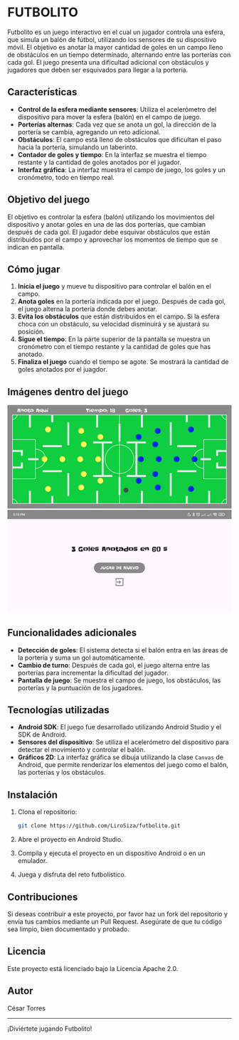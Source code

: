 # FUTBOLITO

Futbolito es un juego interactivo en el cual un jugador controla una esfera, que simula un balón de fútbol, utilizando los sensores de su dispositivo móvil. El objetivo es anotar la mayor cantidad de goles en un campo lleno de obstáculos en un tiempo determinado, alternando entre las porterías con cada gol. El juego presenta una dificultad adicional con obstáculos y jugadores que deben ser esquivados para llegar a la portería.

## Características

- **Control de la esfera mediante sensores**: Utiliza el acelerómetro del dispositivo para mover la esfera (balón) en el campo de juego.
- **Porterías alternas**: Cada vez que se anota un gol, la dirección de la portería se cambia, agregando un reto adicional.
- **Obstáculos**: El campo está lleno de obstáculos que dificultan el paso hacia la portería, simulando un laberinto.
- **Contador de goles y tiempo**: En la interfaz se muestra el tiempo restante y la cantidad de goles anotados por el jugador.
- **Interfaz gráfica**: La interfaz muestra el campo de juego, los goles y un cronómetro, todo en tiempo real.

## Objetivo del juego

El objetivo es controlar la esfera (balón) utilizando los movimientos del dispositivo y anotar goles en una de las dos porterías, que cambian después de cada gol. El jugador debe esquivar obstáculos que están distribuidos por el campo y aprovechar los momentos de tiempo que se indican en pantalla. 

## Cómo jugar

1. **Inicia el juego** y mueve tu dispositivo para controlar el balón en el campo.
2. **Anota goles** en la portería indicada por el juego. Después de cada gol, el juego alterna la portería donde debes anotar.
3. **Evita los obstáculos** que están distribuidos en el campo. Si la esfera choca con un obstáculo, su velocidad disminuirá y se ajustará su posición.
4. **Sigue el tiempo**: En la parte superior de la pantalla se muestra un cronómetro con el tiempo restante y la cantidad de goles que has anotado.
5. **Finaliza el juego** cuando el tiempo se agote. Se mostrará la cantidad de goles anotados por el juagdor.

## Imágenes dentro del juego
![Campo del juego](images/campo.jpg)
![Pantalla final](images/gameover.jpg)

## Funcionalidades adicionales

- **Detección de goles**: El sistema detecta si el balón entra en las áreas de la portería y suma un gol automáticamente.
- **Cambio de turno**: Después de cada gol, el juego alterna entre las porterías para incrementar la dificultad del jugador.
- **Pantalla de juego**: Se muestra el campo de juego, los obstáculos, las porterías y la puntuación de los jugadores.

## Tecnologías utilizadas

- **Android SDK**: El juego fue desarrollado utilizando Android Studio y el SDK de Android.
- **Sensores del dispositivo**: Se utiliza el acelerómetro del dispositivo para detectar el movimiento y controlar el balón.
- **Gráficos 2D**: La interfaz gráfica se dibuja utilizando la clase `Canvas` de Android, que permite renderizar los elementos del juego como el balón, las porterías y los obstáculos.

## Instalación

1. Clona el repositorio:

    ```bash
    git clone https://github.com/LiroSiza/futbolito.git
    ```

2. Abre el proyecto en Android Studio.

3. Compila y ejecuta el proyecto en un dispositivo Android o en un emulador.

4. Juega y disfruta del reto futbolístico.

## Contribuciones

Si deseas contribuir a este proyecto, por favor haz un fork del repositorio y envía tus cambios mediante un Pull Request. Asegúrate de que tu código sea limpio, bien documentado y probado.

## Licencia

Este proyecto está licenciado bajo la Licencia Apache 2.0.

## Autor

César Torres

---

¡Diviértete jugando Futbolito!
